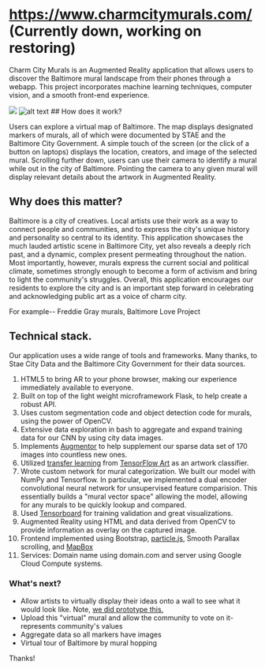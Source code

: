 # https://www.charmcitymurals.com/ (Currently down, working on restoring)

Charm City Murals is an Augmented Reality application that allows users to
discover the Baltimore mural landscape from their phones through a webapp. This
project incorporates machine learning techniques, computer vision, and a smooth
front-end experience.

![](https://media.giphy.com/media/cRNbBPOAmLdkdbnXhB/giphy.gif) ![alt
text](https://i.imgur.com/KltToVr.png) ## How does it work?

Users can explore a virtual map of Baltimore. The map displays designated
markers of murals, all of which were documented by STAE and the Baltimore City
Government. A simple touch of the screen (or the click of a button on laptops)
displays the location, creators, and image of the selected mural. Scrolling
further down, users can use their camera to identify a mural while out in the
city of Baltimore. Pointing the camera to any given mural will display relevant
details about the artwork in Augmented Reality.

## Why does this matter?

Baltimore is a city of creatives. Local artists use their work as a way to
connect people and communities, and to express the city's unique history and
personality so central to its identity. This application showcases the much
lauded artistic scene in Baltimore City, yet also reveals a deeply rich past,
and a dynamic, complex present permeating throughout the nation. Most
importantly, however, murals express the current social and political climate,
sometimes strongly enough to become a form of activism and bring to light the
community's struggles. Overall, this application encourages our residents to
explore the city and is an important step forward in celebrating and
acknowledging public art as a voice of charm city.

For example-- Freddie Gray murals, Baltimore Love Project

## Technical stack.

Our application uses a wide range of tools and frameworks. Many thanks, to Stae
City Data and the Baltimore City Government for their data sources.
1. HTML5 to bring AR to your phone browser, making our
   experience immediately available to everyone.
2. Built on top of the light weight microframework Flask, to help create a
   robust API.
3. Uses custom segmentation code and object detection code for murals, using
   the power of OpenCV.
4. Extensive data exploration in bash to aggregate and expand training data for
   our CNN by using city data images.
5. Implements [Augmentor](https://arxiv.org/abs/1708.04680) to help supplement
   our sparse data set of 170 images into countless new ones.
6. Utilized [transfer
   learning](https://www.cse.ust.hk/~qyang/Docs/2009/tkde_transfer_learning.pdf)
   from [TensorFlow Art](https://github.com/nitroventures/tensorflow-art) as an
   artwork classifier.
7. Wrote custom network for mural categorization. We built our model with NumPy
   and Tensorflow. In particular, we implemented a dual encoder convolutional
   neural network for unsupervised feature comparision. This essentially builds
   a "mural vector space" allowing the model, allowing for any murals to be
   quickly lookup and compared.
8. Used [Tensorboard](http://tensorboard.charmcitymurals.com/) for training
   validation and great visualizations.
9. Augmented Reality using HTML and data derived from OpenCV to provide
   information as overlay on the captured image.
10. Frontend implemented using Bootstrap,
    [particle.js](https://vincentgarreau.com/particles.js), Smooth Parallax
    scrolling, and [MapBox](mapbox.com/studio)
11. Services: Domain name using domain.com and server using Google Cloud
    Compute systems.

### What's next?

- Allow artists to virtually display their ideas onto a wall to see what it
  would look like. Note, [we did prototype
  this.](https://github.com/jshi22/HopHacksDreamTeam/blob/master/scratch/wall.py)
- Upload this "virtual" mural and allow the community to vote on it- represents
  community's values
- Aggregate data so all markers have images
- Virtual tour of Baltimore by mural hopping

Thanks!
